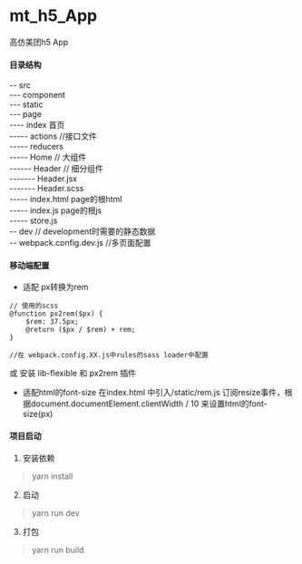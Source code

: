 # mt_h5_App
高仿美团h5 App

#### 目录结构
-- src <br/>
--- component <br/>
--- static <br/>
--- page <br/>
---- index 首页 <br/>
----- actions  //接口文件<br/>
----- reducers <br />
----- Home // 大组件 <br />
------ Header // 细分组件<br />
------- Header.jsx <br />
------- Header.scss <br />
----- index.html page的根html <br/>
----- index.js page的根js <br/>
----- store.js  <br/>
-- dev  // development时需要的静态数据<br/>
-- webpack.config.dev.js //多页面配置 <br/>

#### 移动端配置
- 适配 px转换为rem
```
// 使用的scss
@function px2rem($px) {
    $rem: 37.5px;
    @return ($px / $rem) + rem;
}

//在 webpack.config.XX.js中rules的sass loader中配置
```
或
安装 lib-flexible 和 px2rem 插件

- 适配html的font-size
在index.html 中引入/static/rem.js
订阅resize事件，根据document.documentElement.clientWidth / 10 来设置html的font-size(px)


#### 项目启动
1. 安装依赖
> yarn install

2. 启动
> yarn run dev

3. 打包
> yarn run build